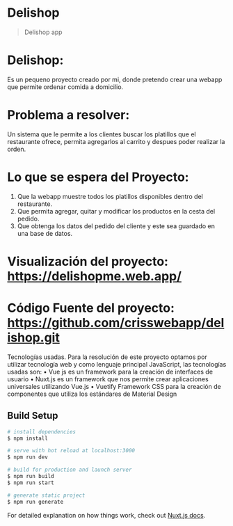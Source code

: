 # Delishop

> Delishop app

# Delishop: 
Es un pequeno proyecto creado por mi, donde pretendo crear una webapp que permite ordenar comida a domicilio.

# Problema a resolver: 
Un sistema que le permite a los clientes buscar los platillos que el restaurante ofrece, permita agregarlos al carrito y despues poder realizar la orden.

# Lo que se espera del Proyecto:
  1.	Que la webapp muestre todos los platillos disponibles dentro del restaurante.
  2.	Que permita agregar, quitar y modificar los productos en la cesta del pedido.
  3.	Que obtenga los datos del pedido del cliente y este sea guardado en una base de datos.

# Visualización del proyecto: https://delishopme.web.app/

# Código Fuente del proyecto: https://github.com/crisswebapp/delishop.git
Tecnologías usadas. Para la resolución de este proyecto optamos por utilizar tecnología web  y como lenguaje principal JavaScript, las tecnologías usadas son:
•	Vue js es un framework para la creación de interfaces de usuario
•	Nuxt.js es un framework que nos permite crear aplicaciones universales utilizando Vue.js
•	Vuetify Framework CSS para la creación de componentes que utiliza los estándares de Material Design



## Build Setup

```bash
# install dependencies
$ npm install

# serve with hot reload at localhost:3000
$ npm run dev

# build for production and launch server
$ npm run build
$ npm run start

# generate static project
$ npm run generate
```

For detailed explanation on how things work, check out [Nuxt.js docs](https://nuxtjs.org).

